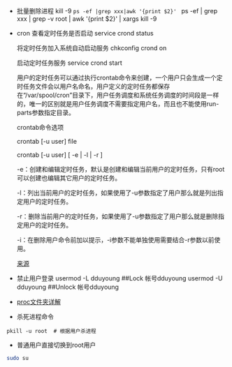 
* 批量删除进程
    kill -9 `ps -ef |grep xxx|awk '{print $2}' ` 
    ps -ef | grep xxx | grep -v root | awk '{print $2}' | xargs kill -9
* cron
    查看定时任务是否启动
    service crond status

    将定时任务加入系统自动启动服务
    chkconfig crond on

    启动定时任务服务
    service crond start

    用户的定时任务可以通过执行crontab命令来创建，一个用户只会生成一个定时任务文件会以用户名命名，用户定义的定时任务都保存在“/var/spool/cron”目录下，用户任务调度和系统任务调度的时间段是一样的，唯一的区别就是用户任务调度不需要指定用户名，而且也不能使用run-parts参数指定目录。
    
    crontab命令选项

    crontab [-u user] file

    crontab [-u user] [ -e | -l | -r ]

    -e：创建和编辑定时任务，默认是创建和编辑当前用户的定时任务，只有root可以创建也编辑其它用户的定时任务。

    -l：列出当前用户的定时任务，如果使用了-u参数指定了用户那么就是列出指定用户的定时任务。

    -r：删除当前用户的定时任务，如果使用了-u参数指定了用户那么就是删除指定用户的定时任务。

    -i：在删除用户命令前加以提示，-i参数不能单独使用需要结合-r参数以前使用。

    [来源](http://www.cnblogs.com/chenmh/p/5430258.html)


* 禁止用户登录
    usermod -L dduyoung ##Lock 帐号dduyoung
    usermod -U dduyoung ##Unlock 帐号dduyoung

* [proc文件夹详解](https://www.cnblogs.com/cute/archive/2011/04/20/2022280.html)
  

* 杀死进程命令
```shell
pkill -u root  # 根据用户杀进程
```

* 普通用户直接切换到root用户

```sh
sudo su
```

